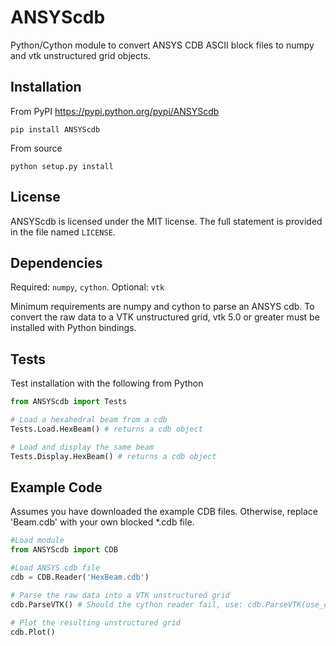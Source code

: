 # ANSYScdb

Python/Cython module to convert ANSYS CDB ASCII block files to numpy and vtk 
unstructured grid objects.


## Installation
From PyPI <https://pypi.python.org/pypi/ANSYScdb>

```pip install ANSYScdb```

From source

```python setup.py install```

## License
ANSYScdb is licensed under the MIT license.  The full statement is
provided in the file named `LICENSE`.

## Dependencies
Required: ``numpy``, ``cython``.
Optional: ``vtk``

Minimum requirements are numpy and cython to parse an ANSYS cdb.  To
convert the raw data to a VTK unstructured grid, vtk 5.0 or greater must
be installed with Python bindings.


## Tests

Test installation with the following from Python
```python
from ANSYScdb import Tests

# Load a hexahedral beam from a cdb
Tests.Load.HexBeam() # returns a cdb object

# Load and display the same beam
Tests.Display.HexBeam() # returns a cdb object
```

## Example Code
Assumes you have downloaded the example CDB files.  Otherwise, replace
'Beam.cdb' with your own blocked *.cdb file.

```python
#Load module
from ANSYScdb import CDB

#Load ANSYS cdb file
cdb = CDB.Reader('HexBeam.cdb')

# Parse the raw data into a VTK unstructured grid
cdb.ParseVTK() # Should the cython reader fail, use: cdb.ParseVTK(use_cython=False)

# Plot the resulting unstructured grid
cdb.Plot()
```

